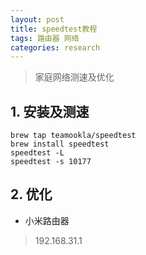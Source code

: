 ```yaml
---
layout: post
title: speedtest教程
tags: 路由器 网络  
categories: research
---
```


> 家庭网络测速及优化

## 1. 安装及测速

```
brew tap teamookla/speedtest
brew install speedtest
speedtest -L
speedtest -s 10177
```
## 2. 优化
* 小米路由器
> 192.168.31.1

